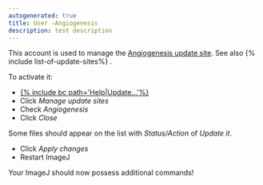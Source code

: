 ```yaml
---
autogenerated: true
title: User ›Angiogenesis
description: test description
---
```


This account is used to manage the [Angiogenesis update site](http://sites.imagej.net/Angiogenesis/). See also {% include list-of-update-sites%}
.

To activate it:

-   [{% include bc path='Help|Update...'%}](/update-sites)
-   Click *Manage update sites*
-   Check *Angiogenesis*
-   Click *Close*

Some files should appear on the list with *Status/Action* of *Update it*.

-   Click *Apply changes*
-   Restart ImageJ

Your ImageJ should now possess additional commands!

